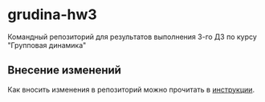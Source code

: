 # grudina-hw3
Командный репозиторий для результатов выполнения 3-го ДЗ по курсу "Групповая динамика"

## Внесение изменений
Как вносить изменения в репозиторий можно прочитать в [инструкции](docs/contribution.md).